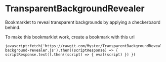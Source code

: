 TransparentBackgroundRevealer
=============================

Bookmarklet to reveal transparent backgrounds by applying a checkerbaord behind.

To make this bookmarklet work, create a bookmark with this url
```
javascript:fetch('https://rawgit.com/Myster/TransparentBackgroundRevealer/master/transparent-background-revealer.js').then((scriptResponse) => { scriptResponse.text().then((script) => { eval(script) }) })
```
